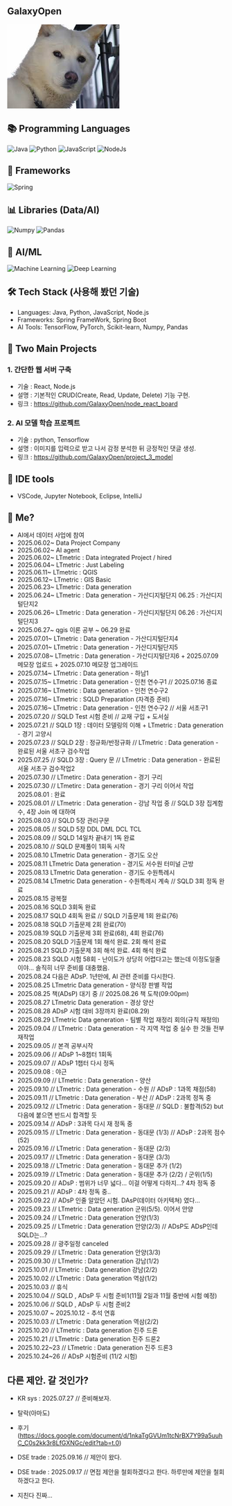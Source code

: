 ## GalaxyOpen


<img src="https://github.com/GalaxyOpen/GalaxyOpen/blob/main/Dogbin.jpg?raw=true" alt="GalaxyOpen" />


## 📚 Programming Languages
![Java](https://img.shields.io/badge/Java-Language-red?logo=openjdk&style=flat-square)
![Python](https://img.shields.io/badge/Python-Language-blue?logo=python&style=flat-square)
![JavaScript](https://img.shields.io/badge/JavaScript-Language-yellow?logo=javascript&style=flat-square)
![NodeJs](https://img.shields.io/badge/NodeJs-Backend-green?logo=nodedotjs&style=flat-square)
<br>

## 🚀 Frameworks
![Spring](https://img.shields.io/badge/Spring-Framework-brightgreen?logo=spring&style=flat-square) 
<br>

## 📊 Libraries (Data/AI)
![Numpy](https://img.shields.io/badge/Numpy-Library-orange?logo=python&style=flat-square)
![Pandas](https://img.shields.io/badge/Pandas-Library-lightgrey?logo=pandas&style=flat-square)
<br>

## 🤖 AI/ML
![Machine Learning](https://img.shields.io/badge/Machine%20Learning-AI-purple?logo=ai&style=flat-square)
![Deep Learning](https://img.shields.io/badge/Deep%20Learning-AI-pink?logo=deepnote&style=flat-square)
<br>

## 🛠 Tech Stack (사용해 봤던 기술)
- Languages: Java, Python, JavaScript, Node.js
- Frameworks: Spring FrameWork, Spring Boot
- AI Tools: TensorFlow, PyTorch, Scikit-learn, Numpy, Pandas

## 🚀 Two Main Projects
### 1. 간단한 웹 서버 구축
- 기술 : React, Node.js
- 설명 : 기본적인 CRUD(Create, Read, Update, Delete) 기능 구현.
- 링크 : https://github.com/GalaxyOpen/node_react_board

### 2. AI 모델 학습 프로젝트 
- 기술 : python, Tensorflow
- 설명 : 이미지를 입력으로 받고 나서 감정 분석한 뒤 긍정적인 댓글 생성.
- 링크 : https://github.com/GalaxyOpen/project_3_model

## 🧰 IDE tools
- VSCode, Jupyter Notebook, Eclipse, IntelliJ

## 🎯 Me?
 - AI에서 데이터 사업에 참여
 - 2025.06.02~ Data Project Company
 - 2025.06.02~ AI agent
 - 2025.06.02~ LTmetric : Data integrated Project / hired
 - 2025.06.04~ LTmetric : Just Labeling
 - 2025.06.11~ LTmetric : QGIS
 - 2025.06.12~ LTmetric : GIS Basic
 - 2025.06.23~ LTmetric : Data generation
 - 2025.06.24~ LTmetric : Data generation - 가산디지털단지 06.25 : 가산디지털단지2
 - 2025.06.26~ LTmetric : Data generation - 가산디지털단지 06.26 : 가산디지털단지3
 - 2025.06.27~ qgis 이론 공부 ~ 06.29 완료
 - 2025.07.01~ LTmetric : Data generation - 가산디지털단지4
 - 2025.07.01~ LTmetric : Data generation - 가산디지털단지5
 - 2025.07.08~ LTmetric : Data generation - 가산디지털단지6 + 2025.07.09 메모장 업로드 + 2025.07.10 메모장 업그레이드
 - 2025.07.14~ LTmetric : Data generation - 하남1
 - 2025.07.15~ LTmetric : Data generation - 인천 연수구1 // 2025.07.16 종료
 - 2025.07.16~ LTmetric : Data generation - 인천 연수구2
 - 2025.07.16~ LTmetric : SQLD Preparation (자격증 준비)
 - 2025.07.16~ LTmetric : Data generation - 인천 연수구2 // 서울 서초구1
 - 2025.07.20 // SQLD Test 시험 준비 // 교재 구입 + 도서실
 - 2025.07.21 // SQLD 1장 : 데이터 모델링의 이해 + LTmetric : Data generation - 경기 고양시
 - 2025.07.23 // SQLD 2장 : 정규화/반정규화 // LTmetric : Data generation - 완료된 서울 서초구 검수작업
 - 2025.07.25 // SQLD 3장 : Query 문 // LTmetric : Data generation - 완료된 서울 서초구 검수작업2
 - 2025.07.30 // LTmetirc : Data generation - 경기 구리
 - 2025.07.30 // LTmetirc : Data generation - 경기 구리 이어서 작업 2025.08.01 : 완료
 - 2025.08.01 // LTmetric : Data generation - 강남 작업 중 // SQLD 3장 집계함수, 4장 Join 에 대하여
 - 2025.08.03 // SQLD 5장 관리구문
 - 2025.08.05 // SQLD 5장 DDL DML DCL TCL
 - 2025.08.09 // SQLD 14일차 끝내기 1독 완료
 - 2025.08.10 // SQLD 문제풀이 1회독 시작
 - 2025.08.10 LTmetric Data generation - 경기도 오산
 - 2025.08.11 LTmetric Data generation - 경기도 서수원 터미널 근방
 - 2025.08.13 LTmetric Data generation - 경기도 수원특례시
 - 2025.08.14 LTmetric Data generation - 수원특례시 계속 // SQLD 3회 정독 완료
 - 2025.08.15 광복절
 - 2025.08.16 SQLD 3회독 완료
 - 2025.08.17 SQLD 4회독 완료 // SQLD 기출문제 1회 완료(76)
 - 2025.08.18 SQLD 기출문제 2회 완료(70)
 - 2025.08.19 SQLD 기출문제 3회 완료(68), 4회 완료(76)
 - 2025.08.20 SQLD 기출문제 1회 해석 완료. 2회 해석 완료
 - 2025.08.21 SQLD 기출문제 3회 해석 완료. 4회 해석 완료
 - 2025.08.23 SQLD 시험 58회 - 난이도가 상당히 어렵다고는 했는데 이정도일줄이야... 솔직히 너무 준비를 대충했음.
 - 2025.08.24 다음은 ADsP. 1년만에, AI 관련 준비를 다시한다.
 - 2025.08.25 LTmetric Data generation - 양식장 판별 작업
 - 2025.08.25 책(ADsP) 대기 중 // 2025.08.26 책 도착(09:00pm)
 - 2025.08.27 LTmetric Data generation - 경상 양산
 - 2025.08.28 ADsP 시험 대비 3장까지 완료(08.29)
 - 2025.08.29 LTmetric Data generation - 팀별 작업 재정리 회의(규칙 재정의)
 - 2025.09.04 // LTmetric : Data generation - 각 지역 작업 중 실수 한 것들 전부 재작업
 - 2025.09.05 // 본격 공부시작
 - 2025.09.06 // ADsP 1~8챕터 1회독
 - 2025.09.07 // ADsP 1챕터 다시 정독
 - 2025.09.08 : 야근
 - 2025.09.09 // LTmetric : Data generation - 양산
 - 2025.09.10 // LTmetric : Data generation - 수원 // ADsP : 1과목 채점(58)
 - 2025.09.11 // LTmetric : Data generation - 부산 // ADsP : 2과목 정독 중
 - 2025.09.12 // LTmetric : Data generation - 동대문 // SQLD : 불합격(52) but 다음에 붙으면 반드시 합격할 듯
 - 2025.09.14 // ADsP : 3과목 다시 재 정독 중
 - 2025.09.15 // LTmetric : Data generation - 동대문 (1/3) // ADsP : 2과목 점수(52)
 - 2025.09.16 // LTmetric : Data generation - 동대문 (2/3)
 - 2025.09.17 // LTmetric : Data generation - 동대문 (3/3)
 - 2025.09.18 // LTmetric : Data generation - 동대문 추가 (1/2)
 - 2025.09.19 // LTmetric : Data generation - 동대문 추가 (2/2) / 군위(1/5)
 - 2025.09.20 // ADsP : 범위가 너무 넓다... 이걸 어떻게 다하지...? 4차 정독 중
 - 2025.09.21 // ADsP : 4차 정독 중..
 - 2025.09.22 // ADsP 인줄 알았던 시험. DAsP(데이터 아키텍쳐) 였다...
 - 2025.09.23 // LTmetric : Data generation 군위(5/5). 이어서 안양
 - 2025.09.24 // LTmetric : Data generation 안양(1/3)
 - 2025.09.25 // LTmetric : Data generation 안양(2/3) // ADsP도 ADsP인데 SQLD는...?
 - 2025.09.28 // 광주일정 canceled
 - 2025.09.29 // LTmetric : Data generation 안양(3/3)
 - 2025.09.30 // LTmetric : Data generation 강남(1/2)
 - 2025.10.01 // LTmetric : Data generation 강남(2/2)
 - 2025.10.02 // LTmetric : Data generation 역삼(1/2)
 - 2025.10.03 // 휴식
 - 2025.10.04 // SQLD , ADsP 두 시험 준비1(11월 2일과 11월 중반에 시험 예정)
 - 2025.10.06 // SQLD , ADsP 두 시험 준비2
 - 2025.10.07 ~ 2025.10.12 - 추석 연휴
 - 2025.10.03 // LTmetric : Data generation 역삼(2/2)
 - 2025.10.20 // LTmetric : Data generation 진주 드론
 - 2025.10.21 // LTmetric : Data generation 진주 드론2
 - 2025.10.22~23 // LTmetric : Data generation 진주 드론3
 - 2025.10.24~26 // ADsP 시험준비 (11/2 시험)

## 다른 제안. 갈 것인가? 
- KR sys : 2025.07.27 // 준비해보자.
- 탈락(아마도)
- 후기 (https://docs.google.com/document/d/1nkaTgGVUm1tcNrBX7Y99a5uuhC_C0s2kk3r8LfGXNGc/edit?tab=t.0)

- DSE trade : 2025.09.16 // 제안이 왔다.
- DSE trade : 2025.09.17 // 면접 제안을 철회하겠다고 한다. 하루만에 제안을 철회하겠다고 한다.
- 지친다 진짜... 
